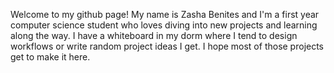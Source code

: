 Welcome to my github page! My name is Zasha Benites and I'm a first year computer science student who loves diving into new projects and learning along the way. I have a whiteboard in my dorm where I tend to design workflows or write random project ideas I get. I hope most of those projects get to make it here.


<!---
dreamwisp/dreamwisp is a ✨ special ✨ repository because its `README.md` (this file) appears on your GitHub profile.
You can click the Preview link to take a look at your changes.
--->

